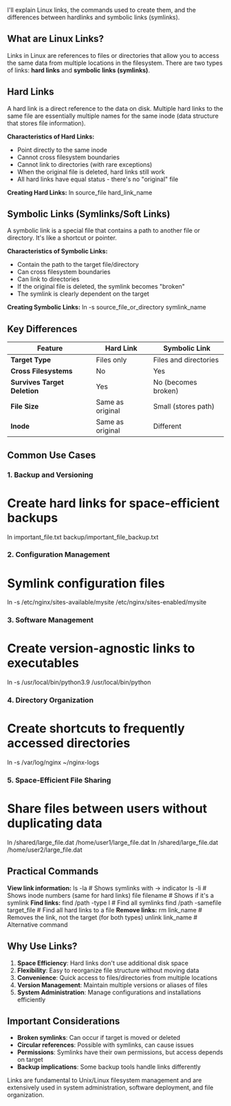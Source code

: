 I'll explain Linux links, the commands used to create them, and the differences between hardlinks and symbolic links (symlinks).

## What are Linux Links?

Links in Linux are references to files or directories that allow you to access the same data from multiple locations in the filesystem. There are two types of links: **hard links** and **symbolic links (symlinks)**.

## Hard Links

A hard link is a direct reference to the data on disk. Multiple hard links to the same file are essentially multiple names for the same inode (data structure that stores file information).

**Characteristics of Hard Links:**
- Point directly to the same inode
- Cannot cross filesystem boundaries
- Cannot link to directories (with rare exceptions)
- When the original file is deleted, hard links still work
- All hard links have equal status - there's no "original" file

**Creating Hard Links:**
ln source_file hard_link_name
## Symbolic Links (Symlinks/Soft Links)

A symbolic link is a special file that contains a path to another file or directory. It's like a shortcut or pointer.

**Characteristics of Symbolic Links:**
- Contain the path to the target file/directory
- Can cross filesystem boundaries
- Can link to directories
- If the original file is deleted, the symlink becomes "broken"
- The symlink is clearly dependent on the target

**Creating Symbolic Links:**
ln -s source_file_or_directory symlink_name
## Key Differences

| Feature | Hard Link | Symbolic Link |
|---------|-----------|---------------|
| **Target Type** | Files only | Files and directories |
| **Cross Filesystems** | No | Yes |
| **Survives Target Deletion** | Yes | No (becomes broken) |
| **File Size** | Same as original | Small (stores path) |
| **Inode** | Same as original | Different |

## Common Use Cases

### 1. **Backup and Versioning**
# Create hard links for space-efficient backups
ln important_file.txt backup/important_file_backup.txt
### 2. **Configuration Management**
# Symlink configuration files
ln -s /etc/nginx/sites-available/mysite /etc/nginx/sites-enabled/mysite
### 3. **Software Management**
# Create version-agnostic links to executables
ln -s /usr/local/bin/python3.9 /usr/local/bin/python
### 4. **Directory Organization**
# Create shortcuts to frequently accessed directories
ln -s /var/log/nginx ~/nginx-logs
### 5. **Space-Efficient File Sharing**
# Share files between users without duplicating data
ln /shared/large_file.dat /home/user1/large_file.dat
ln /shared/large_file.dat /home/user2/large_file.dat
## Practical Commands

**View link information:**
ls -la          # Shows symlinks with -> indicator
ls -li          # Shows inode numbers (same for hard links)
file filename   # Shows if it's a symlink
**Find links:**
find /path -type l                    # Find all symlinks
find /path -samefile target_file      # Find all hard links to a file
**Remove links:**
rm link_name    # Removes the link, not the target (for both types)
unlink link_name  # Alternative command
## Why Use Links?

1. **Space Efficiency**: Hard links don't use additional disk space
2. **Flexibility**: Easy to reorganize file structure without moving data
3. **Convenience**: Quick access to files/directories from multiple locations
4. **Version Management**: Maintain multiple versions or aliases of files
5. **System Administration**: Manage configurations and installations efficiently

## Important Considerations

- **Broken symlinks**: Can occur if target is moved or deleted
- **Circular references**: Possible with symlinks, can cause issues
- **Permissions**: Symlinks have their own permissions, but access depends on target
- **Backup implications**: Some backup tools handle links differently

Links are fundamental to Unix/Linux filesystem management and are extensively used in system administration, software deployment, and file organization.
